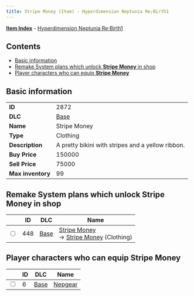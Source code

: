 ```yaml
---
title: Stripe Money (Item) - Hyperdimension Neptunia Re;Birth1
---
```


[**Item Index**](/neptunia/rb1/item/index.html) - [Hyperdimension Neptunia Re;Birth1](/neptunia/rb1)

## Contents

- [Basic information](#basic-information)
- [Remake System plans which unlock **Stripe Money** in shop](#remake-system-plans-which-unlock-stripe-money-in-shop)
- [Player characters who can equip **Stripe Money**](#player-characters-who-can-equip-stripe-money)

## Basic information

|   |   |
| -- | -- |
| **ID** | 2872 |
| **DLC** | [Base](/neptunia/rb1/dlc/1-base.html) |
| **Name** | Stripe Money |
| **Type** | Clothing |
| **Description** | A pretty bikini with stripes and a yellow ribbon. |
| **Buy Price** | 150000 |
| **Sell Price** | 75000 |
| **Max inventory** | 99 |


## Remake System plans which unlock **Stripe Money** in shop

|    | ID | DLC | Name |
| -- | -- | --- | ---- |
| <input type="checkbox" id="rb1-remake-1-448" class="trackbox" /> | 448 | [Base](/neptunia/rb1/dlc/1-base.html) | [Stripe Money](/neptunia/rb1/remake/1-448-stripe-money.html)<br /> → [Stripe Money](/neptunia/rb1/item/1-2872-stripe-money.html) (Clothing) |


## Player characters who can equip **Stripe Money**

|    | ID | DLC | Name |
| -- | -- | --- | ---- |
| <input type="checkbox" id="rb1-player-1-6" class="trackbox" /> | 6 | [Base](/neptunia/rb1/dlc/1-base.html) | [Nepgear](/neptunia/rb1/player/1-6-nepgear.html) |
